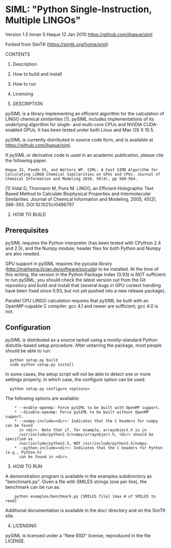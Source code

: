 SIML: "Python Single-Instruction, Multiple LINGOs"
====

Version 1.5
Imran S Haque
12 Jan 2010
https://github.com/ihaque/siml

Forked from SimTK (https://simtk.org/home/siml)

CONTENTS
1. Description
2. How to build and install
3. How to run
4. Licensing



1. DESCRIPTION

pySIML is a library implementing an efficient algorithm for the calculation of
LINGO chemical similarities [1]. pySIML includes implementations of its
underlying algorithm for single- and multi-core CPUs and NVIDIA CUDA-enabled
GPUs. It has been tested under both Linux and Mac OS X 10.5.

pySIML is currently distributed in source code form, and is available at
https://github.com/ihaque/siml.

If pySIML or derivative code is used in an academic publication, please cite the
following paper:

    Haque IS, Pande VS, and Walters WP. SIML: A Fast SIMD Algorithm for Calculating LINGO Chemical Similarities on GPUs and CPUs. Journal of Chemical Information and Modeling 2010, 50(4), pp 560-564.


[1] Vidal D, Thormann M, Pons M. LINGO, an Efficient Holographic Text Based
    Method to Calculate Biophysical Properties and Intermolecular Similarities.
    Journal of Chemical Information and Modeling, 2005, 45(2), 386-393.
    DOI:10.1021/ci0496797



2. HOW TO BUILD

Prerequisites
-------------

pySIML requires the Python interpreter (has been tested with CPython 2.4 and 2.5),
and the Numpy module; header files for both Python and Numpy are also needed. 

GPU support in pySIML requires the pycuda library (http://mathema.tician.de/software/pycuda)
to be installed. At the time of this writing, the version in the Python Package Index
(0.93) is NOT sufficient to run pySIML; you should check the latest version out from
the Git repository and build and install that (several bugs in GPU context handling have
been fixed since 0.93, but not yet pushed into a new release package).

Parallel CPU LINGO calculation requires that pySIML be built with an OpenMP-capable
C compiler. gcc 4.1 and newer are sufficient; gcc 4.0 is not.

Configuration
-------------

pySIML is distributed as a source tarball using a mostly-standard Python distutils-based
setup procedure. After untarring the package, most people should be able to run:

      python setup.py build
      sudo python setup.py install

In some cases, the setup script will not be able to detect one or more settings
properly, in which case, the configure option can be used:

      python setup.py configure <options>

The following options are available:

        * --enable-openmp: Force pySIML to be built with OpenMP support.
        * --disable-openmp: Force pySIML to be built without OpenMP support.
        * --numpy-include=<dir>: Indicates that the C headers for numpy can be found
          in <dir>. Note that if, for example, arrayobject.h is in 
          /usr/include/python2.5/numpy/arrayobject.h, <dir> should be specified as 
          /usr/include/python2.5, NOT /usr/include/python2.5/numpy.
        * --python-include=<dir>: Indicates that the C headers for Python (e.g., Python.h)
          can be found in <dir>.


3. HOW TO RUN

A demonstration program is available in the examples subdirectory as "benchmark.py". Given
a file with SMILES strings (one per line), the benchmark can be run as:

        python examples/benchmark.py [SMILES file] [max # of SMILES to read]

Additional documentation is available in the doc/ directory and on the SimTK site.

4. LICENSING

pySIML is licensed under a "New BSD" license, reproduced in the file LICENSE.
